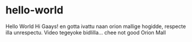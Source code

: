 # hello-world
Hello World
Hi Gaays! en gotta ivattu naan orion mallige hogidde, respecte illa unrespectu. Video tegeyoke bidlilla... chee not good Orion Mall

